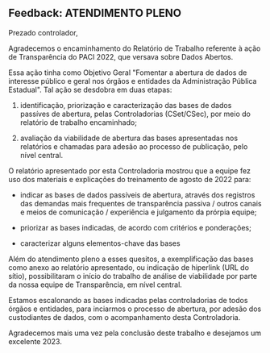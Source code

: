 ## Feedback: ATENDIMENTO PLENO

<!-- (É possível avaliar a viabilidade de abertura da base elencada no relatório) -->

Prezado controlador,

Agradecemos o encaminhamento do Relatório de Trabalho referente à ação de Transparência do PACI 2022, que versava sobre Dados Abertos. 

Essa ação tinha como Objetivo Geral "Fomentar a abertura de dados de interesse público e geral nos órgãos e entidades da Administração Pública Estadual". Tal ação se desdobra em duas etapas:

1. identificação, priorização e caracterização das bases de dados passíves de abertura, pelas Controladorias (CSet/CSec), por meio do relatório de trabalho encaminhado;

2. avaliação da viabilidade de abertura das bases apresentadas nos relatórios e chamadas para adesão ao processo de publicação, pelo nível central. 

O relatório apresentado por esta Controladoria mostrou que a equipe fez uso dos materiais e explicações do treinamento de agosto de 2022 para:

- indicar as bases de dados passíveis de abertura, através dos registros das demandas mais frequentes de transparência passiva / outros canais e meios de comunicação / experiência e julgamento da prórpia equipe;

- priorizar as bases indicadas, de acordo com critérios e ponderações;

- caracterizar alguns elementos-chave das bases

Além do atendimento pleno a esses quesitos, a exemplificação das bases como anexo ao relatório apresentado, ou indicação de hiperlink (URL do sítio), possibilitaram o início do trabalho de análise de viabilidade por parte da nossa equipe de Transparência, em nível central.

Estamos escalonando as bases indicadas pelas controladorias de todos órgãos e entidades, para inciarmos o processo de abertura, por adesão dos custodiantes de dados, com o acompanhamento desta Controladoria. 

Agradecemos mais uma vez pela conclusão deste trabalho e desejamos um excelente 2023.